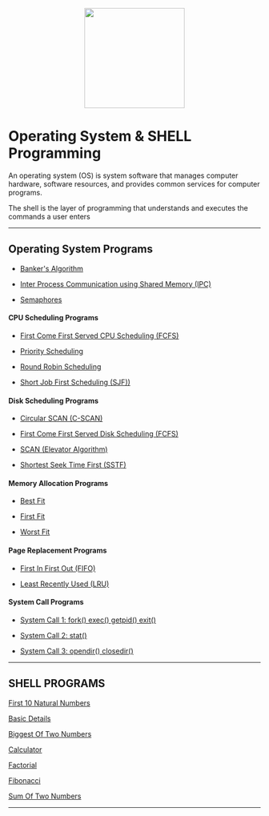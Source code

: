 [<p align="center">
<img src="https://img.icons8.com/color/96/000000/linux--v1.png" height='200'></p>](https://www.google.com/search?q=java&oq=java&aqs=chrome..69i57j69i59l3j69i60j69i65j69i60l2.1810j0j7&sourceid=chrome&ie=UTF-8)

# Operating System & SHELL Programming
An operating system (OS) is system software that manages computer hardware, software resources, and provides common services for computer programs.

The shell is the layer of programming that understands and executes the commands a user enters

---

## Operating System Programs

* [Banker's Algorithm](https://github.com/004Ajay/OperatingSystem/blob/main/bankersAlgorithm.c)

* [Inter Process Communication using Shared Memory (IPC)](https://github.com/004Ajay/OperatingSystem/blob/main/ipc.c)

* [Semaphores](https://github.com/004Ajay/OperatingSystem/blob/main/semaphores.c)


#### CPU Scheduling Programs

* [First Come First Served CPU Scheduling (FCFS)](https://github.com/004Ajay/OperatingSystem/blob/main/FCFS_Sch.c)

* [Priority Scheduling](https://github.com/004Ajay/OperatingSystem/blob/main/Priority_Sch.c)

* [Round Robin Scheduling](https://github.com/004Ajay/OperatingSystem/blob/main/RoundRobin_Sch.c)

* [Short Job First Scheduling (SJF))](https://github.com/004Ajay/OperatingSystem/blob/main/SJF_Sch.c)


#### Disk Scheduling Programs

* [Circular SCAN (C-SCAN)](https://github.com/004Ajay/OperatingSystem/blob/main/cscan.c)

* [First Come First Served Disk Scheduling (FCFS)](https://github.com/004Ajay/OperatingSystem/blob/main/fcfs.c)

* [SCAN (Elevator Algorithm)](https://github.com/004Ajay/OperatingSystem/blob/main/scan.c)

* [Shortest Seek Time First (SSTF)](https://github.com/004Ajay/OperatingSystem/blob/main/sstf.c)


#### Memory Allocation Programs

* [Best Fit](https://github.com/004Ajay/OperatingSystem/blob/main/best.c)

* [First Fit](https://github.com/004Ajay/OperatingSystem/blob/main/first.c)

* [Worst Fit](https://github.com/004Ajay/OperatingSystem/blob/main/worst.c)


#### Page Replacement Programs

* [First In First Out (FIFO)](https://github.com/004Ajay/OperatingSystem/blob/main/fifo.c)

* [Least Recently Used (LRU)](https://github.com/004Ajay/OperatingSystem/blob/main/lru.c)


#### System Call Programs

* [System Call 1: fork() exec() getpid() exit()](https://github.com/004Ajay/OperatingSystem/blob/main/SysCallForkExec.c) 

* [System Call 2: stat()](https://github.com/004Ajay/OperatingSystem/blob/main/SysCallStat.c)

* [System Call 3: opendir() closedir()](https://github.com/004Ajay/OperatingSystem/blob/main/SysCallDir.c)

---

## SHELL PROGRAMS
[First 10 Natural Numbers](https://github.com/004Ajay/OperatingSystem/blob/main/10NatNums.sh) 

[Basic Details](https://github.com/004Ajay/OperatingSystem/blob/main/BasicDetails.sh) 

[Biggest Of Two Numbers](https://github.com/004Ajay/OperatingSystem/blob/main/BiggestOfTwoNums.sh)

[Calculator](https://github.com/004Ajay/OperatingSystem/blob/main/calculator.sh) 

[Factorial](https://github.com/004Ajay/OperatingSystem/blob/main/Factorial.sh) 

[Fibonacci](https://github.com/004Ajay/OperatingSystem/blob/main/Fibonacci.sh) 

[Sum Of Two Numbers](https://github.com/004Ajay/OperatingSystem/blob/main/SumOfTwoNums.sh) 

---